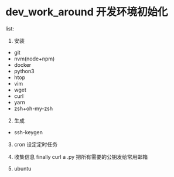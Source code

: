 # dev_work_around  开发环境初始化

list:
1. 安装
- git
- nvm(node+npm)
- docker
- python3
- htop
- vim
- wget
- curl
- yarn
- zsh+oh-my-zsh

2. 生成
- ssh-keygen

3. cron 设定定时任务

4. 收集信息
finally curl a .py 把所有需要的公钥发给常用邮箱


1. ubuntu
